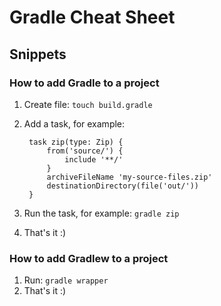 # Gradle Cheat Sheet


## Snippets

### How to add Gradle to a project

1. Create file: `touch build.gradle`
2. Add a task, for example:

        task zip(type: Zip) {
            from('source/') {
                include '**/'
            }
            archiveFileName 'my-source-files.zip'
            destinationDirectory(file('out/'))
        }

3. Run the task, for example: `gradle zip`
4. That's it :)

### How to add Gradlew to a project

1. Run: `gradle wrapper`
2. That's it :)



